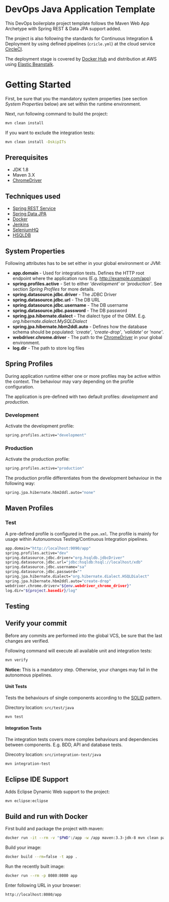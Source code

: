 # DevOps Java Application Template

This DevOps boilerplate project template follows the Maven Web App Archetype with Spring REST & Data JPA support added. 

The project is also following the standards for Continuous Integration & Deployment by using defined pipelines (`cricle.yml`) at the cloud service [CircleCI](http://circleci.com).

The deployment stage is covered by [Docker Hub](hub.docker.com) and distribution at AWS using [Elastic Beanstalk](https://aws.amazon.com/elasticbeanstalk/).

# Getting Started

First, be sure that you the mandatory system properties (see section *System Properties* below) are set within the runtime environment.

Next, run following command to build the project:

```sh
mvn clean install
```

If you want to exclude the integration tests:

```sh
mvn clean install -DskipITs
```

## Prerequisites

- JDK 1.8
- Maven 3.X
- [ChromeDriver](https://sites.google.com/a/chromium.org/chromedriver/downloads)

## Techniques used

- [Spring REST Service](https://spring.io/guides/gs/rest-service/)
- [Spring Data JPA](https://projects.spring.io/spring-data-jpa/)
- [Docker](http://www.docker.com)
- [Jenkins](http://jenkins.io)
- [SeleniumHQ](http://seleniumhq.org)
- [HSQLDB](http://hsqldb.org/)

## System Properties

Following attributes has to be set either in your global environment or JVM:

* **app.domain** - Used for integration tests. Defines the HTTP root endpoint where the application runs (E.g. http://example.com/app) 
* **spring.profiles.active** - Set to either *'development'* or *'production'*. See section *Spring Profiles* for more details.
* **spring.datasource.jdbc.driver** - The JDBC Driver
* **spring.datasource.jdbc.url** - The DB URL
* **spring.datasource.jdbc.username** - The DB username
* **spring.datasource.jdbc.password** - The DB password
* **spring.jpa.hibernate.dialect** - The dialect type of the ORM. E.g. *org.hibernate.dialect.MySQLDialect*
* **spring.jpa.hibernate.hbm2ddl.auto** - Defines how the database schema should be populated: *'create'*, *'create-drop'*, *'validate'* or *'none'*.
* **webdriver.chrome.driver** - The path to the [ChromeDriver](https://sites.google.com/a/chromium.org/chromedriver/downloads) in your global environment. 
* **log.dir** - The path to store log files

## Spring Profiles

During application runtime either one or more profiles may be active within the context. The behaviour may vary depending on the profile configuration. 

The application is pre-defined with two default profiles: *development* and *production*.

### Development

Activate the development profile:

```sh
spring.profiles.active="development"
```

### Production

Activate the production profile:

```sh
spring.profiles.active="production"
```

The production profile differentiates from the development behaviour in the following way:

```sh
spring.jpa.hibernate.hbm2ddl.auto="none"
```

## Maven Profiles

### Test

A pre-defined profile is configured in the `pom.xml`. The profile is mainly for usage within Autonuomous Testing/Continuous Integration pipelines.

```sh
app.domain="http://localhost:9090/app"
spring.profiles.active="dev"
spring.datasource.jdbc.driver="org.hsqldb.jdbcDriver"
spring.datasource.jdbc.url="jdbc:hsqldb:hsql://localhost/xdb"
spring.datasource.jdbc.username="sa"
spring.datasource.jdbc.password=""
spring.jpa.hibernate.dialect="org.hibernate.dialect.HSQLDialect"
spring.jpa.hibernate.hbm2ddl.auto="create-drop"
webdriver.chrome.driver="${env.webdriver_chrome_driver}"
log.dir="${project.basedir}/log"
```


## Testing

## Verify your commit

Before any commits are performed into the global VCS, be sure that the last changes are verified. 

Following command will execute all available unit and integration tests:

```sh
mvn verify
```

**Notice:** This is a mandatory step. Otherwise, your changes may fail in the autonomous pipelines.  


#### Unit Tests

Tests the behaviours of single components according to the [SOLID](https://en.wikipedia.org/wiki/SOLID_(object-oriented_design)) pattern.

Directory location: `src/test/java`

```sh
mvn test
```

#### Integration Tests

The integration tests covers more complex behaviours and dependencies between components. E.g. BDD, API and database tests.   

Direcotry location: `src/integration-test/java`

```sh
mvn integration-test
```

## Eclipse IDE Support

Adds Eclipse Dynamic Web support to the project:

```sh
mvn eclipse:eclipse
```


## Build and run with Docker

First build and package the project with maven:

```sh
docker run -it --rm -v "$PWD":/app -w /app maven:3.3-jdk-8 mvn clean package
```

Build your image:

```sh
docker build --rm=false -t app .
```

Run the recently built image:

```sh
docker run --rm -p 8080:8080 app
```

Enter following URL in your browser:

```sh
http://localhost:8080/app
```


